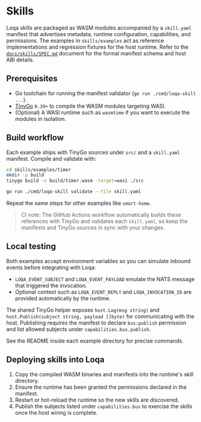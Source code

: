 # Skills

Loqa skills are packaged as WASM modules accompanied by a `skill.yaml` manifest that advertises metadata, runtime configuration, capabilities, and permissions. The examples in `skills/examples` act as reference implementations and regression fixtures for the host runtime. Refer to the [`docs/skills/SPEC.md`](../docs/skills/SPEC.md) document for the formal manifest schema and host ABI details.

## Prerequisites

- Go toolchain for running the manifest validator (`go run ./cmd/loqa-skill ...`).
- [TinyGo](https://tinygo.org/) `0.39+` to compile the WASM modules targeting WASI.
- (Optional) A WASI runtime such as `wasmtime` if you want to execute the modules in isolation.

## Build workflow

Each example ships with TinyGo sources under `src/` and a `skill.yaml` manifest. Compile and validate with:

```bash
cd skills/examples/timer
mkdir -p build
tinygo build -o build/timer.wasm -target=wasi ./src

go run ./cmd/loqa-skill validate --file skill.yaml
```

Repeat the same steps for other examples like `smart-home`.

> CI note: The GitHub Actions workflow automatically builds these references with TinyGo and validates each `skill.yaml`, so keep the manifests and TinyGo sources in sync with your changes.

## Local testing

Both examples accept environment variables so you can simulate inbound events before integrating with Loqa:

- `LOQA_EVENT_SUBJECT` and `LOQA_EVENT_PAYLOAD` emulate the NATS message that triggered the invocation.
- Optional context such as `LOQA_EVENT_REPLY` and `LOQA_INVOCATION_ID` are provided automatically by the runtime.

The shared TinyGo helper exposes `host.Log(msg string)` and `host.Publish(subject string, payload []byte)` for communicating with the host. Publishing requires the manifest to declare `bus:publish` permission and list allowed subjects under `capabilities.bus.publish`.

See the README inside each example directory for precise commands.

## Deploying skills into Loqa

1. Copy the compiled WASM binaries and manifests into the runtime's skill directory.
2. Ensure the runtime has been granted the permissions declared in the manifest.
3. Restart or hot-reload the runtime so the new skills are discovered.
4. Publish the subjects listed under `capabilities.bus` to exercise the skills once the host wiring is complete.
